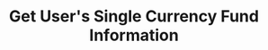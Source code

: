 ---
title: Get User's Single Currency Fund Information
position_number: 3
type: get
description: /v1/future-u/user/balance/detail
parameters:
    -
        name: coin
        type: string
        mandatory: true
        default: N/A
        description: Currency
        ranges:
content_markdown: |-

              #### **Limit Flow Rules**

              200/s/apikey
left_code_blocks:
    -
        code_block: "public void getMarketConfig() {\r\n\tString text = HttpUtil.get(URL + \"/data/api/user/v1/getMarketConfig\");\r\n\tSystem.out.println(text);\r\n}"
        title: Java
        language: java
right_code_blocks:
    - code_block: |-
        {
         "msgInfo": {
            "code": "",
            "msg": ""
          },
          "msg": "",
          "data": {
            "availableBalance": 0,      //Available balance
            "coin": "",                 //Currency
            "isolatedMargin": 0,        //Frozen isolated margin
            "openOrderMarginFrozen": 0, //Frozen order
            "crossedMargin": 0,         //Crossed Margin
            "bonus": 0,                 //Bouns
            "coupon": 0,                //Coupon
            "walletBalance": 0          //Balance
          },
          "code": 200
        }
      title: Response
      language: json
---